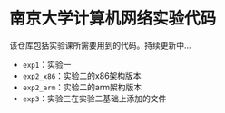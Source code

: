 # 南京大学计算机网络实验代码

该仓库包括实验课所需要用到的代码。持续更新中...
- `exp1`：实验一
- `exp2_x86`：实验二的x86架构版本
- `exp2_arm`：实验二的arm架构版本
- `exp3`：实验三在实验二基础上添加的文件